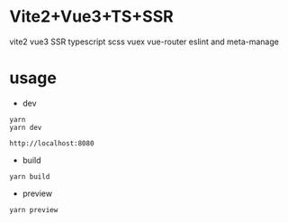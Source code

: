 # Vite2+Vue3+TS+SSR

vite2 vue3 SSR typescript scss vuex vue-router eslint and meta-manage

# usage

- dev

```
yarn
yarn dev

http://localhost:8080
```

- build

```
yarn build
```

- preview

```
yarn preview
```
